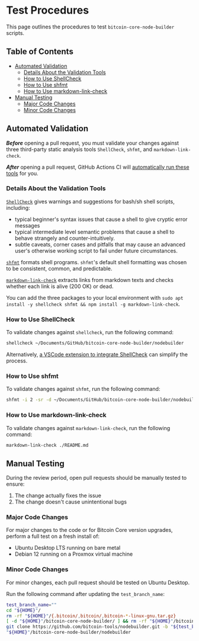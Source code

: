 # Test Procedures

This page outlines the procedures to test `bitcoin-core-node-builder` scripts.

## Table of Contents
- [Automated Validation](#automated-validation)
  - [Details About the Validation Tools](#details-about-the-validation-tools)
  - [How to Use ShellCheck](#how-to-use-shellcheck)
  - [How to Use shfmt](#how-to-use-shfmt)
  - [How to Use markdown-link-check](#how-to-use-markdown-link-check)
- [Manual Testing](#manual-testing)
  - [Major Code Changes](#major-code-changes)
  - [Minor Code Changes](#minor-code-changes)

## Automated Validation

_**Before**_ opening a pull request, you must validate your changes against three third-party static analysis tools `ShellCheck`, `shfmt`, and `markdown-link-check`.

_**After**_ opening a pull request, GitHub Actions CI will [automatically run these tools](https://github.com/bitcoin-tools/nodebuilder/actions/workflows/bash_validation_ci.yaml) for you.

### Details About the Validation Tools

[`ShellCheck`](https://shellcheck.net/) gives warnings and suggestions for bash/sh shell scripts, including:
- typical beginner's syntax issues that cause a shell to give cryptic error messages
- typical intermediate level semantic problems that cause a shell to behave strangely and counter-intuitively.
- subtle caveats, corner cases and pitfalls that may cause an advanced user's otherwise working script to fail under future circumstances.

[`shfmt`](https://github.com/mvdan/sh) formats shell programs. `shfmt`'s default shell formatting was chosen to be consistent, common, and predictable.

[`markdown-link-check`](https://github.com/tcort/markdown-link-check) extracts links from markdown texts and checks whether each link is alive (200 OK) or dead.

You can add the three packages to your local environment with `sudo apt install -y shellcheck shfmt && npm install -g markdown-link-check`.

### How to Use ShellCheck

To validate changes against `shellcheck`, run the following command:
```bash
shellcheck ~/Documents/GitHub/bitcoin-core-node-builder/nodebuilder
```

Alternatively, [a VSCode extension to integrate ShellCheck](https://github.com/vscode-shellcheck/vscode-shellcheck) can simplify the process.

### How to Use shfmt

To validate changes against `shfmt`, run the following command:
```bash
shfmt -i 2 -sr -d ~/Documents/GitHub/bitcoin-core-node-builder/nodebuilder
```

### How to Use markdown-link-check

To validate changes against `markdown-link-check`, run the following command:
```bash
markdown-link-check ./README.md
```

## Manual Testing

During the review period, open pull requests should be manually tested to ensure:
1. The change actually fixes the issue
2. The change doesn't cause unintentional bugs

### Major Code Changes

For major changes to the code or for Bitcoin Core version upgrades, perform a full test on a fresh install of:
- Ubuntu Desktop LTS running on bare metal
- Debian 12 running on a Proxmox virtual machine

### Minor Code Changes

For minor changes, each pull request should be tested on Ubuntu Desktop.

Run the following command after updating the `test_branch_name`:
```bash
test_branch_name=""
cd "${HOME}"/
rm -rf "${HOME}"/{.bitcoin/,bitcoin/,bitcoin-*-linux-gnu.tar.gz}
[ -d "${HOME}"/bitcoin-core-node-builder/ ] && rm -rf "${HOME}"/bitcoin-core-node-builder/
git clone https://github.com/bitcoin-tools/nodebuilder.git -b "${test_branch_name}"
"${HOME}"/bitcoin-core-node-builder/nodebuilder
```

